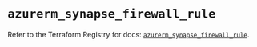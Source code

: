# `azurerm_synapse_firewall_rule`

Refer to the Terraform Registry for docs: [`azurerm_synapse_firewall_rule`](https://registry.terraform.io/providers/hashicorp/azurerm/4.42.0/docs/resources/synapse_firewall_rule).
